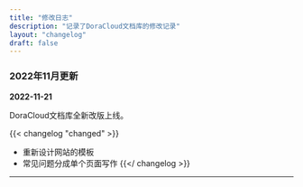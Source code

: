 ```yaml
---
title: "修改日志"
description: "记录了DoraCloud文档库的修改记录"
layout: "changelog"
draft: false
---
```


### 2022年11月更新

**2022-11-21**

DoraCloud文档库全新改版上线。

{{< changelog "changed" >}}
* 重新设计网站的模板
* 常见问题分成单个页面写作
{{</ changelog >}}


<hr>


